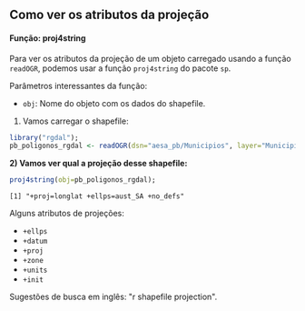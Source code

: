 

## Como ver os atributos da projeção

#### Função: proj4string

Para ver os atributos da projeção de um objeto carregado usando a função `readOGR`, podemos usar a função `proj4string` do pacote `sp`.

Parâmetros interessantes da função: 
- `obj`: Nome do objeto com os dados do shapefile.

1) Vamos carregar o shapefile:

```r
library("rgdal");
pb_poligonos_rgdal <- readOGR(dsn="aesa_pb/Municipios", layer="Municipios", verbose=FALSE, stringsAsFactors=FALSE);
```

**2) Vamos ver qual a projeção desse shapefile:**

```r
proj4string(obj=pb_poligonos_rgdal);
```

```
[1] "+proj=longlat +ellps=aust_SA +no_defs"
```

Alguns atributos de projeções:
- `+ellps`
- `+datum`
- `+proj`
- `+zone`
- `+units`
- `+init`

Sugestões de busca em inglês: "r shapefile projection".
